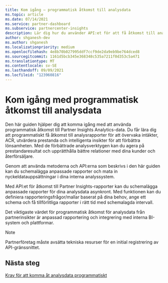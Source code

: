 ```yaml
---
title: Kom igång – programmatisk åtkomst till analysdata
ms.topic: article
ms.date: 07/14/2021
ms.service: partner-dashboard
ms.subservice: partnercenter-insights
description: Lär dig hur du använder API:et för att få åtkomst till analysdata från partnerinsikter.
author: shganesh-dev
ms.author: shganesh
ms.localizationpriority: medium
ms.openlocfilehash: 4e8b70b027995ddf7ccf9de2da9eb9be764dced8
ms.sourcegitcommit: 1161d5bcb345e368348c535a7211f0d353c5a471
ms.translationtype: MT
ms.contentlocale: sv-SE
ms.lasthandoff: 09/09/2021
ms.locfileid: "123960816"
---
```

# <a name="get-started-with-programmatic-access-to-analytics-data"></a>Kom igång med programmatisk åtkomst till analysdata

Den här guiden hjälper dig att komma igång med att använda programmatisk åtkomst till Partner Insights Analytics-data. Du får lära dig att programmatiskt få åtkomst till analysrapporter för att övervaka intäkter, ACR, utvärdera prestanda och intelligenta insikter för att förbättra lönsamheten. Med de förbättrade analysverktygen kan du agera på prestandaresultat och upprätthålla bättre relationer med dina kunder och återförsäljare.  

Genom att använda metoderna och API:erna som beskrivs i den här guiden kan du schemalägga anpassade rapporter och mata in nyckeldatauppsättningar i dina interna analyssystem.

Med API:et för åtkomst till Partner Insights-rapporter kan du schemalägga anpassade rapporter för dina analysdata asynkront. Med funktionen kan du definiera rapporteringsfrågor/mallar baserat på dina behov, ange ett schema och få tillförlitliga rapporter i rätt tid med schemalagda intervall.

Det viktigaste värdet för programmatisk åtkomst för analysdata från partnerinsikter är anpassad rapportering och integrering med interna BI-system och plattformar.

> [!NOTE]
> Partnerföretag måste avsätta tekniska resurser för en initial registrering av API-gränssnittet.

## <a name="next-steps"></a>Nästa steg

[Krav för att komma åt analysdata programmatiskt](insights-programmatic-prerequisites.md)